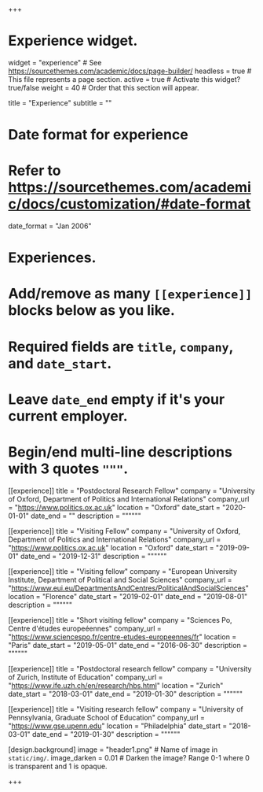 +++
# Experience widget.
widget = "experience"  # See https://sourcethemes.com/academic/docs/page-builder/
headless = true  # This file represents a page section.
active = true  # Activate this widget? true/false
weight = 40  # Order that this section will appear.

title = "Experience"
subtitle = ""

# Date format for experience
#   Refer to https://sourcethemes.com/academic/docs/customization/#date-format
date_format = "Jan 2006"

# Experiences.
#   Add/remove as many `[[experience]]` blocks below as you like.
#   Required fields are `title`, `company`, and `date_start`.
#   Leave `date_end` empty if it's your current employer.
#   Begin/end multi-line descriptions with 3 quotes `"""`.
[[experience]]
  title = "Postdoctoral Research Fellow"
  company = "University of Oxford, Department of Politics and International Relations"
  company_url = "https://www.politics.ox.ac.uk"
  location = "Oxford"
  date_start = "2020-01-01"
  date_end = ""
  description = """"""

[[experience]]
  title = "Visiting Fellow"
  company = "University of Oxford, Department of Politics and International Relations"
  company_url = "https://www.politics.ox.ac.uk"
  location = "Oxford"
  date_start = "2019-09-01"
  date_end = "2019-12-31"
  description = """"""

[[experience]]
  title = "Visiting fellow"
  company = "European University Institute, Department of Political and Social Sciences"
  company_url = "https://www.eui.eu/DepartmentsAndCentres/PoliticalAndSocialSciences"
  location = "Florence"
  date_start = "2019-02-01"
  date_end = "2019-08-01"
  description = """"""

[[experience]]
  title = "Short visiting fellow"
  company = "Sciences Po, Centre d'études europeéennes"
  company_url = "https://www.sciencespo.fr/centre-etudes-europeennes/fr"
  location = "Paris"
  date_start = "2019-05-01"
  date_end = "2016-06-30"
  description = """"""

[[experience]]
  title = "Postdoctoral research fellow"
  company = "University of Zurich, Institute of Education"
  company_url = "https://www.ife.uzh.ch/en/research/hbs.html"
  location = "Zurich"
  date_start = "2018-03-01"
  date_end = "2019-01-30"
  description = """"""

[[experience]]
  title = "Visiting research fellow"
  company = "University of Pennsylvania, Graduate School of Education"
  company_url = "https://www.gse.upenn.edu"
  location = "Philadelphia"
  date_start = "2018-03-01"
  date_end = "2019-01-30"
  description = """"""

[design.background]
image = "header1.png"  # Name of image in `static/img/`.
image_darken = 0.01  # Darken the image? Range 0-1 where 0 is transparent and 1 is opaque.

+++
